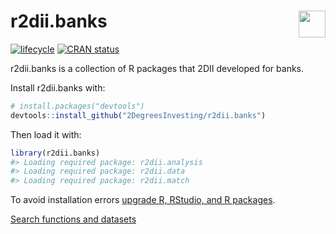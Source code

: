 
<!-- README.md is generated from README.Rmd. Please edit that file -->

# r2dii.banks <a href='https://github.com/2DegreesInvesting/r2dii.banks'><img src='https://imgur.com/A5ASZPE.png' align='right' height='43' /></a>

<!-- badges: start -->

[![lifecycle](https://img.shields.io/badge/lifecycle-experimental-orange.svg)](https://www.tidyverse.org/lifecycle/#experimental)
[![CRAN
status](https://www.r-pkg.org/badges/version/r2dii.banks)](https://CRAN.R-project.org/package=r2dii.banks)
<!-- badges: end -->

r2dii.banks is a collection of R packages that 2DII developed for banks.

Install r2dii.banks with:

``` r
# install.packages("devtools")
devtools::install_github("2DegreesInvesting/r2dii.banks")
```

Then load it with:

``` r
library(r2dii.banks)
#> Loading required package: r2dii.analysis
#> Loading required package: r2dii.data
#> Loading required package: r2dii.match
```

To avoid installation errors [upgrade R, RStudio, and R
packages](https://happygitwithr.com/install-r-rstudio.html).

[Search functions and
datasets](https://2degreesinvesting.github.io/r2dii.banks/articles/reference.html)
